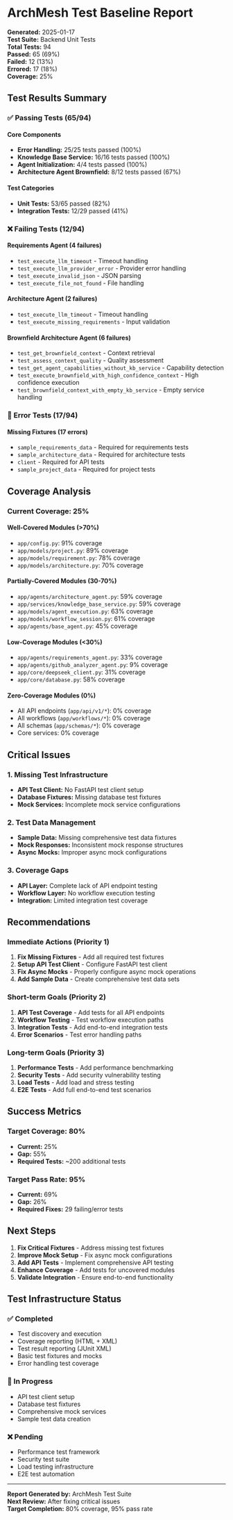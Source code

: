 # ArchMesh Test Baseline Report

**Generated:** 2025-01-17  
**Test Suite:** Backend Unit Tests  
**Total Tests:** 94  
**Passed:** 65 (69%)  
**Failed:** 12 (13%)  
**Errored:** 17 (18%)  
**Coverage:** 25%  

## Test Results Summary

### ✅ Passing Tests (65/94)

#### Core Components
- **Error Handling:** 25/25 tests passed (100%)
- **Knowledge Base Service:** 16/16 tests passed (100%)
- **Agent Initialization:** 4/4 tests passed (100%)
- **Architecture Agent Brownfield:** 8/12 tests passed (67%)

#### Test Categories
- **Unit Tests:** 53/65 passed (82%)
- **Integration Tests:** 12/29 passed (41%)

### ❌ Failing Tests (12/94)

#### Requirements Agent (4 failures)
- `test_execute_llm_timeout` - Timeout handling
- `test_execute_llm_provider_error` - Provider error handling  
- `test_execute_invalid_json` - JSON parsing
- `test_execute_file_not_found` - File handling

#### Architecture Agent (2 failures)
- `test_execute_llm_timeout` - Timeout handling
- `test_execute_missing_requirements` - Input validation

#### Brownfield Architecture Agent (6 failures)
- `test_get_brownfield_context` - Context retrieval
- `test_assess_context_quality` - Quality assessment
- `test_get_agent_capabilities_without_kb_service` - Capability detection
- `test_execute_brownfield_with_high_confidence_context` - High confidence execution
- `test_brownfield_context_with_empty_kb_service` - Empty service handling

### 🚨 Error Tests (17/94)

#### Missing Fixtures (17 errors)
- `sample_requirements_data` - Required for requirements tests
- `sample_architecture_data` - Required for architecture tests  
- `client` - Required for API tests
- `sample_project_data` - Required for project tests

## Coverage Analysis

### Current Coverage: 25%

#### Well-Covered Modules (>70%)
- `app/config.py`: 91% coverage
- `app/models/project.py`: 89% coverage
- `app/models/requirement.py`: 78% coverage
- `app/models/architecture.py`: 70% coverage

#### Partially-Covered Modules (30-70%)
- `app/agents/architecture_agent.py`: 59% coverage
- `app/services/knowledge_base_service.py`: 59% coverage
- `app/models/agent_execution.py`: 63% coverage
- `app/models/workflow_session.py`: 61% coverage
- `app/agents/base_agent.py`: 45% coverage

#### Low-Coverage Modules (<30%)
- `app/agents/requirements_agent.py`: 33% coverage
- `app/agents/github_analyzer_agent.py`: 9% coverage
- `app/core/deepseek_client.py`: 31% coverage
- `app/core/database.py`: 58% coverage

#### Zero-Coverage Modules (0%)
- All API endpoints (`app/api/v1/*`): 0% coverage
- All workflows (`app/workflows/*`): 0% coverage
- All schemas (`app/schemas/*`): 0% coverage
- Core services: 0% coverage

## Critical Issues

### 1. Missing Test Infrastructure
- **API Test Client:** No FastAPI test client setup
- **Database Fixtures:** Missing database test fixtures
- **Mock Services:** Incomplete mock service configurations

### 2. Test Data Management
- **Sample Data:** Missing comprehensive test data fixtures
- **Mock Responses:** Inconsistent mock response structures
- **Async Mocks:** Improper async mock configurations

### 3. Coverage Gaps
- **API Layer:** Complete lack of API endpoint testing
- **Workflow Layer:** No workflow execution testing
- **Integration:** Limited integration test coverage

## Recommendations

### Immediate Actions (Priority 1)
1. **Fix Missing Fixtures** - Add all required test fixtures
2. **Setup API Test Client** - Configure FastAPI test client
3. **Fix Async Mocks** - Properly configure async mock operations
4. **Add Sample Data** - Create comprehensive test data sets

### Short-term Goals (Priority 2)
1. **API Test Coverage** - Add tests for all API endpoints
2. **Workflow Testing** - Test workflow execution paths
3. **Integration Tests** - Add end-to-end integration tests
4. **Error Scenarios** - Test error handling paths

### Long-term Goals (Priority 3)
1. **Performance Tests** - Add performance benchmarking
2. **Security Tests** - Add security vulnerability testing
3. **Load Tests** - Add load and stress testing
4. **E2E Tests** - Add full end-to-end test scenarios

## Success Metrics

### Target Coverage: 80%
- **Current:** 25%
- **Gap:** 55%
- **Required Tests:** ~200 additional tests

### Target Pass Rate: 95%
- **Current:** 69%
- **Gap:** 26%
- **Required Fixes:** 29 failing/error tests

## Next Steps

1. **Fix Critical Fixtures** - Address missing test fixtures
2. **Improve Mock Setup** - Fix async mock configurations
3. **Add API Tests** - Implement comprehensive API testing
4. **Enhance Coverage** - Add tests for uncovered modules
5. **Validate Integration** - Ensure end-to-end functionality

## Test Infrastructure Status

### ✅ Completed
- Test discovery and execution
- Coverage reporting (HTML + XML)
- Test result reporting (JUnit XML)
- Basic test fixtures and mocks
- Error handling test coverage

### 🔄 In Progress
- API test client setup
- Database test fixtures
- Comprehensive mock services
- Sample test data creation

### ❌ Pending
- Performance test framework
- Security test suite
- Load testing infrastructure
- E2E test automation

---

**Report Generated by:** ArchMesh Test Suite  
**Next Review:** After fixing critical issues  
**Target Completion:** 80% coverage, 95% pass rate

